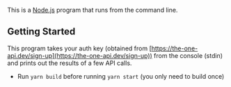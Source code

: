 This is a [Node.js](https://nodejs.org) program that runs from the command line.

## Getting Started

This program takes your auth key (obtained from [https://the-one-api.dev/sign-up](https://the-one-api.dev/sign-up)) from the console (stdin) and prints out the results of a few API calls.

-   Run `yarn build` before running `yarn start` (you only need to build once)
